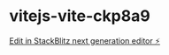 # vitejs-vite-ckp8a9

[Edit in StackBlitz next generation editor ⚡️](https://stackblitz.com/~/github.com/eventstubsol/vitejs-vite-ckp8a9)